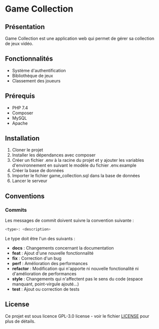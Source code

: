 # Game Collection

## Présentation

Game Collection est une application web qui permet de gérer sa collection de jeux vidéo.

## Fonctionnalités

- Système d'authentification
- Bibliothèque de jeux
- Classement des joueurs

## Prérequis

- PHP 7.4
- Composer
- MySQL
- Apache

## Installation

1. Cloner le projet
2. Installer les dépendances avec composer
3. Créer un fichier .env à la racine du projet et y ajouter les variables d'environnement en suivant le modèle du fichier .env.example
4. Créer la base de données
5. Importer le fichier game_collection.sql dans la base de données
6. Lancer le serveur

## Conventions

### Commits

Les messages de commit doivent suivre la convention suivante :

```bash
<type>: <description>
```

Le type doit être l'un des suivants :

- **docs** : Changements concernant la documentation
- **feat** : Ajout d'une nouvelle fonctionnalité
- **fix** : Correction d'un bug
- **perf** : Amélioration des performances
- **refactor** : Modification qui n'apporte ni nouvelle fonctionalité ni d'amélioration de performances
- **style** : Changements qui n'affectent pas le sens du code (espace manquant, point-virgule ajouté…)
- **test** : Ajout ou correction de tests

## License

Ce projet est sous licence GPL-3.0 license - voir le fichier [LICENSE](LICENSE) pour plus de détails.
